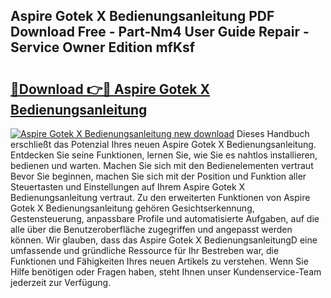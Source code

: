 ## Aspire Gotek X Bedienungsanleitung PDF Download Free - Part-Nm4 User Guide Repair - Service Owner Edition mfKsf

# <h2><a href="http://df1ml4m.blite.top/?on=Aspire+Gotek+X+Bedienungsanleitung">🔗Download 👉🔴 Aspire Gotek X Bedienungsanleitung</a></h2>

[![Aspire Gotek X Bedienungsanleitung new download](https://i.imgur.com/lujVjoI.png)](http://df1ml4m.blite.top/?on=Aspire+Gotek+X+Bedienungsanleitung)
Dieses Handbuch erschließt das Potenzial Ihres neuen Aspire Gotek X Bedienungsanleitung. Entdecken Sie seine Funktionen, lernen Sie, wie Sie es nahtlos installieren, bedienen und warten. Machen Sie sich mit den Bedienelementen vertraut Bevor Sie beginnen, machen Sie sich mit der Position und Funktion aller Steuertasten und Einstellungen auf Ihrem Aspire Gotek X Bedienungsanleitung vertraut. Zu den erweiterten Funktionen von Aspire Gotek X Bedienungsanleitung gehören Gesichtserkennung, Gestensteuerung, anpassbare Profile und automatisierte Aufgaben, auf die alle über die Benutzeroberfläche zugegriffen und angepasst werden können. Wir glauben, dass das Aspire Gotek X BedienungsanleitungD eine umfassende und gründliche Ressource für Ihr Bestreben war, die Funktionen und Fähigkeiten Ihres neuen Artikels zu verstehen. Wenn Sie Hilfe benötigen oder Fragen haben, steht Ihnen unser Kundenservice-Team jederzeit zur Verfügung.
